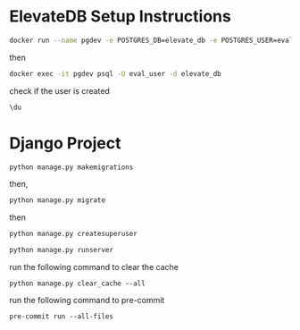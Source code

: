 # ElevateDB Setup Instructions





```bash
docker run --name pgdev -e POSTGRES_DB=elevate_db -e POSTGRES_USER=eval_user -e POSTGRES_PASSWORD=eval_password -p 5436:5432 -d postgres
```

then
```bash
docker exec -it pgdev psql -U eval_user -d elevate_db
```

check if the user is created
```sql
\du
```




# Django Project
```bash
python manage.py makemigrations
```

then,
```bash
python manage.py migrate
```


then
```bash
python manage.py createsuperuser
```


```bash
python manage.py runserver
```

run the following command to clear the cache
```
python manage.py clear_cache --all
```

run the following command to pre-commit
```
pre-commit run --all-files
```

